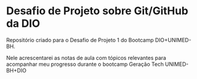 # Desafio de Projeto sobre Git/GitHub da DIO
Repositório criado para o Desafio de Projeto 1 do Bootcamp DIO+UNIMED-BH.

Nele acrescentarei as notas de aula com tópicos relevantes para acompanhar meu progresso durante o bootcamp Geração Tech UNIMED-BH+DIO
